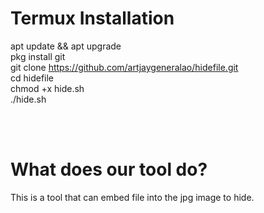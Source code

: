 # Termux Installation

apt update && apt upgrade <br>
pkg install git <br>
git clone https://github.com/artjaygeneralao/hidefile.git <br>
cd hidefile <br>
chmod +x hide.sh <br>
./hide.sh <br>

<br><br>
# What does our tool do? <br>
This is a tool that can embed file into the jpg image to hide.
